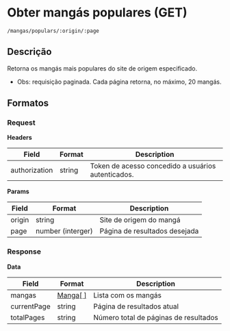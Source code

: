 # Obter mangás populares (GET)

`/mangas/populars/:origin/:page` 

## Descrição

Retorna os mangás mais populares do site de origem especificado.

- Obs: requisição paginada. Cada página retorna, no máximo, 20 mangás.

## Formatos

### Request

**Headers**

| Field | Format | Description |
|-------|-------|-------------|
|authorization| string | Token de acesso concedido a usuários autenticados. |


**Params**

| Field | Format | Description |
|-------|-------|-------------|
|origin| string | Site de origem do mangá |
|page| number (interger) | Página de resultados desejada |

### Response

**Data**

| Field | Format | Description |
|-------|-------|-------------|
| mangas | [Manga[ ]](../types/Manga.md) | Lista com os mangás |
| currentPage | string | Página de resultados atual |
| totalPages | string | Número total de páginas de resultados  |
